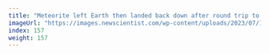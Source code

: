 ```yaml
---
title: "Meteorite left Earth then landed back down after round trip to space"
imageUrl: "https://images.newscientist.com/wp-content/uploads/2023/07/11124123/SEI_163672144.jpg?width=600"
index: 157
weight: 157
---
```

